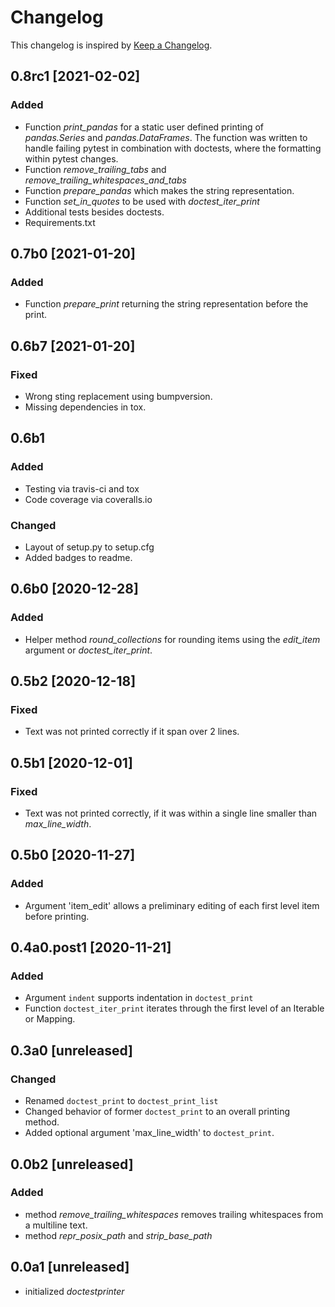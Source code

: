# Changelog
This changelog is inspired by [Keep a Changelog](https://keepachangelog.com/en/1.0.0/).

## 0.8rc1 [2021-02-02]
### Added
- Function *print_pandas* for a static user defined printing of *pandas.Series* and
  *pandas.DataFrames*. The function was written to handle failing pytest in combination
  with doctests, where the formatting within pytest changes.
- Function *remove_trailing_tabs* and *remove_trailing_whitespaces_and_tabs*
- Function *prepare_pandas* which makes the string representation.
- Function *set_in_quotes* to be used with *doctest_iter_print*
- Additional tests besides doctests.
- Requirements.txt

## 0.7b0 [2021-01-20]
### Added
- Function *prepare_print* returning the string representation before the print.

## 0.6b7 [2021-01-20]
### Fixed
- Wrong sting replacement using bumpversion.
- Missing dependencies in tox.

## 0.6b1
### Added
- Testing via travis-ci and tox
- Code coverage via coveralls.io

### Changed
- Layout of setup.py to setup.cfg
- Added badges to readme.

## 0.6b0 [2020-12-28]
### Added
- Helper method *round_collections* for rounding items using the 
  *edit_item* argument or *doctest_iter_print*.

## 0.5b2 [2020-12-18]
### Fixed
- Text was not printed correctly if it span over 2 lines.

## 0.5b1 [2020-12-01]
### Fixed
- Text was not printed correctly, if it was within a single line smaller than 
  *max_line_width*.

## 0.5b0 [2020-11-27]
### Added
- Argument 'item_edit' allows a preliminary editing of each first level item
  before printing.

## 0.4a0.post1 [2020-11-21]
### Added
- Argument `indent` supports indentation in `doctest_print`
- Function `doctest_iter_print` iterates through the first level of an Iterable or
  Mapping.

## 0.3a0 [unreleased]
### Changed
- Renamed `doctest_print` to `doctest_print_list`
- Changed behavior of former `doctest_print` to an overall printing method.
- Added optional argument 'max_line_width' to `doctest_print`.

## 0.0b2 [unreleased]
### Added
- method *remove_trailing_whitespaces* removes trailing whitespaces from a
  multiline text.
- method *repr_posix_path* and *strip_base_path*

## 0.0a1 [unreleased]
- initialized *doctestprinter*